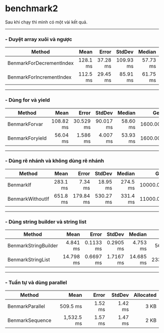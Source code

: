 # benchmark2

Sau khi chạy thì mình có một vài kết quả.  

***
### - Duyệt array xuôi và ngược  
|                   Method |     Mean |    Error |    StdDev |   Median |     Gen 0 |     Gen 1 |    Gen 2 | Allocated |
|------------------------- |---------:|---------:|----------:|---------:|----------:|----------:|---------:|----------:|
| BenmarkForDecrementIndex | 128.1 ms | 37.28 ms | 109.93 ms | 57.73 ms | 1500.0000 |  500.0000 |        - |     14 MB |
| BenmarkForIncrementIndex | 112.5 ms | 29.45 ms |  85.91 ms | 61.75 ms | 1750.0000 | 1000.0000 | 250.0000 |     14 MB |

***
### - Dùng for và yield  
|          Method |      Mean |     Error |    StdDev |   Median |     Gen 0 |    Gen 1 |    Gen 2 | Allocated |
|---------------- |----------:|----------:|----------:|---------:|----------:|---------:|---------:|----------:|
|   BenmarkForvar | 108.82 ms | 30.529 ms | 90.017 ms | 58.60 ms | 1600.0000 | 800.0000 | 200.0000 |     14 MB |
| BenmarkForyield |  56.04 ms |  1.586 ms |  4.007 ms | 53.93 ms | 1600.0000 | 800.0000 | 200.0000 |     14 MB |

***
### - Dùng rẽ nhánh và không dùng rẽ nhánh  
|           Method |     Mean |     Error |    StdDev |   Median |      Gen 0 |     Gen 1 |    Gen 2 | Allocated |
|----------------- |---------:|----------:|----------:|---------:|-----------:|----------:|---------:|----------:|
|        BenmarkIf | 283.1 ms |   7.34 ms |  18.95 ms | 274.5 ms | 10000.0000 | 3000.0000 |        - |     95 MB |
| BenmarkWithoutIf | 651.8 ms | 179.84 ms | 530.27 ms | 331.4 ms | 11000.0000 | 3500.0000 | 500.0000 |     95 MB |

***
### - Dùng string builder và string list  
|               Method |      Mean |     Error |    StdDev |    Median |     Gen 0 |    Gen 1 |    Gen 2 | Allocated |
|--------------------- |----------:|----------:|----------:|----------:|----------:|---------:|---------:|----------:|
| BenmarkStringBuilder |  4.841 ms | 0.1133 ms | 0.2905 ms |  4.753 ms |  562.5000 | 281.2500 |  31.2500 |      4 MB |
|    BenmarkStringList | 14.798 ms | 0.6697 ms | 1.7167 ms | 14.685 ms | 2333.3333 | 666.6667 | 166.6667 |     18 MB |

***
### - Tuần tự và dùng parallel  
|          Method |       Mean |   Error |  StdDev | Allocated |
|---------------- |-----------:|--------:|--------:|----------:|
| BenmarkParallel |   509.5 ms | 1.52 ms | 1.42 ms |      3 KB |
| BenmarkSequence | 1,532.5 ms | 1.57 ms | 1.47 ms |      2 KB |
